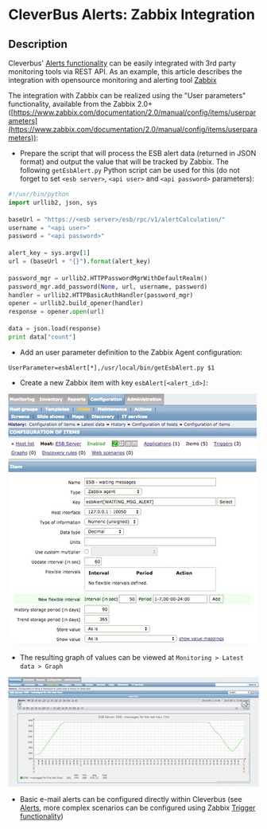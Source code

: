 # CleverBus Alerts: Zabbix Integration

## Description

Cleverbus' [Alerts functionality](../Alerts) can be easily integrated with 3rd party monitoring tools via REST API. As an example, this article describes the integration with opensource monitoring and alerting tool [Zabbix](http://www.zabbix.org)

The integration with Zabbix can be realized using the "User parameters" functionality, available from the Zabbix 2.0+ ([https://www.zabbix.com/documentation/2.0/manual/config/items/userparameters](https://www.zabbix.com/documentation/2.0/manual/config/items/userparameters)):


- Prepare the script that will process the ESB alert data (returned in JSON format) and output the value that will be tracked by Zabbix. The following `getEsbAlert.py` Python script can be used for this (do not forget to set `<esb server>`, `<api user>` and `<api password>` parameters):

``` python
#!/usr/bin/python
import urllib2, json, sys

baseUrl = "https://<esb server>/esb/rpc/v1/alertCalculation/"
username = "<api user>"
password = "<api password>"

alert_key = sys.argv[1]
url = (baseUrl + "{}").format(alert_key)

password_mgr = urllib2.HTTPPasswordMgrWithDefaultRealm()
password_mgr.add_password(None, url, username, password)
handler = urllib2.HTTPBasicAuthHandler(password_mgr)
opener = urllib2.build_opener(handler)
response = opener.open(url)

data = json.load(response)
print data["count"]
```


- Add an user parameter definition to the Zabbix Agent configuration:

```
UserParameter=esbAlert[*],/usr/local/bin/getEsbAlert.py $1
```

- Create a new Zabbix item with key `esbAlert[<alert_id>]`:

![ ](../../../attachments/ZabbixAlert.jpg)

- The resulting graph of values can be viewed at `Monitoring > Latest data > Graph`

![ ](../../../attachments/zabbixGraph.jpg)

- Basic e-mail alerts can be configured directly within Cleverbus (see [Alerts](../Alerts), more complex scenarios can be configured using Zabbix [Trigger functionality](https://www.zabbix.com/documentation/2.0/manual/config/triggers))

